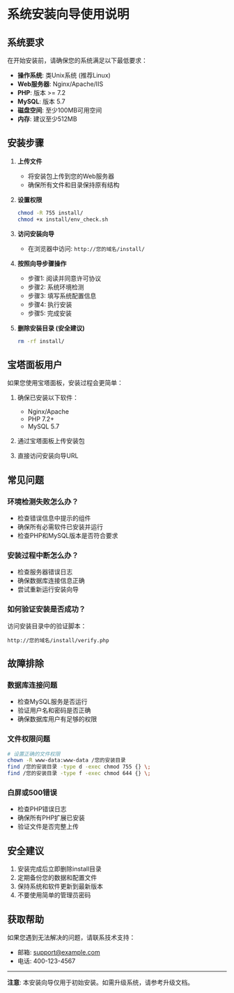 # 系统安装向导使用说明

## 系统要求

在开始安装前，请确保您的系统满足以下最低要求：

- **操作系统**: 类Unix系统 (推荐Linux)
- **Web服务器**: Nginx/Apache/IIS
- **PHP**: 版本 >= 7.2
- **MySQL**: 版本 5.7
- **磁盘空间**: 至少100MB可用空间
- **内存**: 建议至少512MB

## 安装步骤

1. **上传文件**
   - 将安装包上传到您的Web服务器
   - 确保所有文件和目录保持原有结构

2. **设置权限**
   ```bash
   chmod -R 755 install/
   chmod +x install/env_check.sh
   ```

3. **访问安装向导**
   - 在浏览器中访问: `http://您的域名/install/`

4. **按照向导步骤操作**
   - 步骤1: 阅读并同意许可协议
   - 步骤2: 系统环境检测
   - 步骤3: 填写系统配置信息
   - 步骤4: 执行安装
   - 步骤5: 完成安装

5. **删除安装目录 (安全建议)**
   ```bash
   rm -rf install/
   ```

## 宝塔面板用户

如果您使用宝塔面板，安装过程会更简单：

1. 确保已安装以下软件：
   - Nginx/Apache
   - PHP 7.2+
   - MySQL 5.7

2. 通过宝塔面板上传安装包

3. 直接访问安装向导URL

## 常见问题

### 环境检测失败怎么办？
- 检查错误信息中提示的组件
- 确保所有必需软件已安装并运行
- 检查PHP和MySQL版本是否符合要求

### 安装过程中断怎么办？
- 检查服务器错误日志
- 确保数据库连接信息正确
- 尝试重新运行安装向导

### 如何验证安装是否成功？
访问安装目录中的验证脚本：
```
http://您的域名/install/verify.php
```

## 故障排除

### 数据库连接问题
- 检查MySQL服务是否运行
- 验证用户名和密码是否正确
- 确保数据库用户有足够的权限

### 文件权限问题
```bash
# 设置正确的文件权限
chown -R www-data:www-data /您的安装目录
find /您的安装目录 -type d -exec chmod 755 {} \;
find /您的安装目录 -type f -exec chmod 644 {} \;
```

### 白屏或500错误
- 检查PHP错误日志
- 确保所有PHP扩展已安装
- 验证文件是否完整上传

## 安全建议

1. 安装完成后立即删除install目录
2. 定期备份您的数据和配置文件
3. 保持系统和软件更新到最新版本
4. 不要使用简单的管理员密码

## 获取帮助

如果您遇到无法解决的问题，请联系技术支持：
- 邮箱: support@example.com
- 电话: 400-123-4567

---

**注意**: 本安装向导仅用于初始安装。如需升级系统，请参考升级文档。